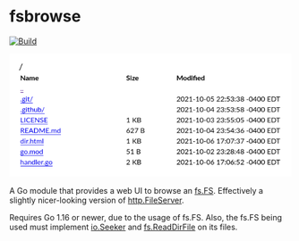 # fsbrowse
[![Build](https://github.com/thatoddmailbox/fsbrowse/actions/workflows/build.yml/badge.svg)](https://github.com/thatoddmailbox/fsbrowse/actions/workflows/build.yml)

![Screenshot](./fsbrowse.png)

A Go module that provides a web UI to browse an [fs.FS](https://pkg.go.dev/io/fs#FS). Effectively a slightly nicer-looking version of [http.FileServer](https://pkg.go.dev/net/http#FileServer).

Requires Go 1.16 or newer, due to the usage of fs.FS. Also, the fs.FS being used must implement [io.Seeker](https://pkg.go.dev/io#Seeker) and [fs.ReadDirFile](https://pkg.go.dev/io/fs#ReadDirFile) on its files.